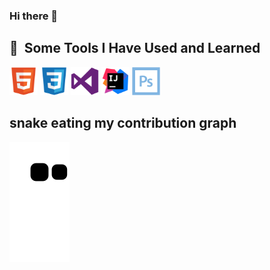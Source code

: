 ### Hi there 👋
<h2> 🚀 &nbsp;Some Tools I Have Used and Learned</h2>
<p align="left">
<i class="fa-brands fa-html5"></i>
  <i class="fa-brands fa-css3-alt"></i>
<img src="https://github.com/devicons/devicon/blob/v2.15.1/icons/html5/html5-original.svg" alt="bash" width="45" height="45"/>
<img src="https://github.com/devicons/devicon/blob/v2.15.1/icons/css3/css3-original.svg" alt="php" width="45" height="45"/>
  <img src="https://github.com/devicons/devicon/blob/v2.15.1/icons/visualstudio/visualstudio-plain.svg" alt="php" width="45" height="45"/>
  <img src="https://github.com/devicons/devicon/blob/v2.15.1/icons/intellij/intellij-original.svg" alt="php" width="45" height="45"/>
  <img src="https://github.com/devicons/devicon/blob/v2.15.1/icons/photoshop/photoshop-line.svg" alt="php" width="45" height="45"/>
</p>

## snake eating my contribution graph<br>
![snake gif](https://github.com/Ahmadhsharif/ahmadhsharif/blob/output/github-contribution-grid-snake.svg)

<!--
**Ahmadhsharif/ahmadhsharif** is a ✨ _special_ ✨ repository because its `README.md` (this file) appears on your GitHub profile.

Here are some ideas to get you started:

- 🔭 I’m currently working on ...
- 🌱 I’m currently learning ...
- 👯 I’m looking to collaborate on ...
- 🤔 I’m looking for help with ...
- 💬 Ask me about ...
- 📫 How to reach me: ...
- 😄 Pronouns: ...
- ⚡ Fun fact: ...
-->
